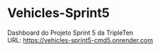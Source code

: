 # Vehicles-Sprint5
Dashboard do Projeto Sprint 5 da TripleTen</br>
URL: https://vehicles-sprint5-cmd5.onrender.com